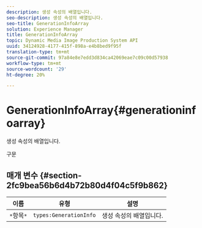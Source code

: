 ```yaml
---
description: 생성 속성의 배열입니다.
seo-description: 생성 속성의 배열입니다.
seo-title: GenerationInfoArray
solution: Experience Manager
title: GenerationInfoArray
topic: Dynamic Media Image Production System API
uuid: 34124928-4177-415f-898a-e4b8bed9f95f
translation-type: tm+mt
source-git-commit: 97a84e8e7edd3d834ca42069eae7c09c00d57938
workflow-type: tm+mt
source-wordcount: '29'
ht-degree: 20%

---
```



# GenerationInfoArray{#generationinfoarray}

생성 속성의 배열입니다.

구문

## 매개 변수 {#section-2fc9bea56b6d4b72b80d4f04c5f9b862}

| 이름 | 유형 | 설명 |
|---|---|---|
| `*`항목`*` | `types:GenerationInfo` | 생성 속성의 배열입니다. |

